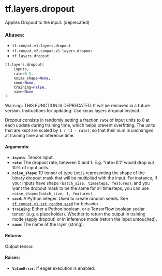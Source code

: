 <div itemscope itemtype="http://developers.google.com/ReferenceObject">
<meta itemprop="name" content="tf.layers.dropout" />
<meta itemprop="path" content="Stable" />
</div>

# tf.layers.dropout

Applies Dropout to the input. (deprecated)

### Aliases:

* `tf.compat.v1.layers.dropout`
* `tf.compat.v2.compat.v1.layers.dropout`
* `tf.layers.dropout`

``` python
tf.layers.dropout(
    inputs,
    rate=0.5,
    noise_shape=None,
    seed=None,
    training=False,
    name=None
)
```

<!-- Placeholder for "Used in" -->

Warning: THIS FUNCTION IS DEPRECATED. It will be removed in a future version.
Instructions for updating:
Use keras.layers.dropout instead.

Dropout consists in randomly setting a fraction `rate` of input units to 0
at each update during training time, which helps prevent overfitting.
The units that are kept are scaled by `1 / (1 - rate)`, so that their
sum is unchanged at training time and inference time.

#### Arguments:


* <b>`inputs`</b>: Tensor input.
* <b>`rate`</b>: The dropout rate, between 0 and 1. E.g. "rate=0.1" would drop out
  10% of input units.
* <b>`noise_shape`</b>: 1D tensor of type `int32` representing the shape of the
  binary dropout mask that will be multiplied with the input.
  For instance, if your inputs have shape
  `(batch_size, timesteps, features)`, and you want the dropout mask
  to be the same for all timesteps, you can use
  `noise_shape=[batch_size, 1, features]`.
* <b>`seed`</b>: A Python integer. Used to create random seeds. See
  <a href="../../tf/random/set_random_seed.md"><code>tf.compat.v1.set_random_seed</code></a>
  for behavior.
* <b>`training`</b>: Either a Python boolean, or a TensorFlow boolean scalar tensor
  (e.g. a placeholder). Whether to return the output in training mode
  (apply dropout) or in inference mode (return the input untouched).
* <b>`name`</b>: The name of the layer (string).


#### Returns:

Output tensor.



#### Raises:


* <b>`ValueError`</b>: if eager execution is enabled.